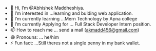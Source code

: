 - 👋 Hi, I’m @Abhishek Maddheshiya.
- 👀 I’m interested in ...learning and bulding web application.
- 🌱 I’m currently learning ...Mern Technology by Apna college
- 💞️ I’m currently Applying for ... Full Stack Developer Intern position.
- 📫 How to reach me ... send a mail (akmadd456@gmail.com)
- 😄 Pronouns: ... he/him
- ⚡ Fun fact: ...Still theres not a single penny in my bank wallet.

<!---
akmadd/akmadd is a ✨ special ✨ repository because its `README.md` (this file) appears on your GitHub profile.
You can click the Preview link to take a look at your changes.
--->
